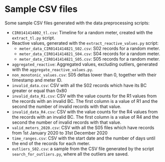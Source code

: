 # Sample CSV files

Some sample CSV files generated with the data preprocessing scripts:
- `CIR0141414802_tl.csv`: Timeline for a random meter, created with the `extract_tl.py` script.
- Reactive values, generated with the `extract_reactive_values.py` script:
    - `meter_data_CIR0141414821_S02.csv`: S02 records for a random meter.
    - `meter_data_CIR0141414821_S04.csv`: S04 records for a random meter.
    - `meter_data_CIR0141414821_S05.csv`: S05 records for a random meter.
- `aggregated_reactive`: Aggregated values, excluding outliers, generated with the `aggregate_reactive_values.py`.
- `non_monotonic_values.csv`: S05 deltas lower than 0, together with their timestamp and meter ID.
- `invalid_data.csv`: CSV with all the S02 records which have its BC greater or equal than 0x80
- `invalid_data_R1.csv`: CSV with the value counts for the R1 values from the records with an invalid BC. The first column is a value of R1 and the second the number of invalid records with that value.
- `invalid_data_R4.csv`: CSV with the value counts for the R4 values from the records with an invalid BC. The first column is a value of R4 and the second the number of invalid records with that value.
- `valid_meters_2020.csv`: CSV with all the S05 files which have records from 1st January 2020 to 31st December 2020
- `time_ranges.csv`: CSV with the start date and the number of days until the end of the records for each meter.
- `outliers_S02.csv`: a sample from the CSV file generated by the script `search_for_outliers.py`, where all the outliers are saved.
